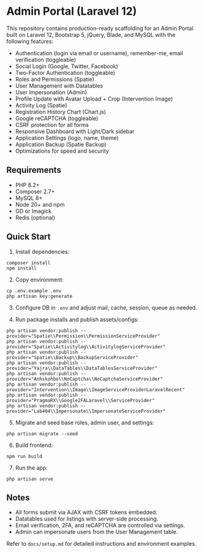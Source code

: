 # Admin Portal (Laravel 12)

This repository contains production-ready scaffolding for an Admin Portal built on Laravel 12, Bootstrap 5, jQuery, Blade, and MySQL with the following features:

- Authentication (login via email or username), remember-me, email verification (toggleable)
- Social Login (Google, Twitter, Facebook)
- Two-Factor Authentication (toggleable)
- Roles and Permissions (Spatie)
- User Management with Datatables
- User Impersonation (Admin)
- Profile Update with Avatar Upload + Crop (Intervention Image)
- Activity Log (Spatie)
- Registration History Chart (Chart.js)
- Google reCAPTCHA (toggleable)
- CSRF protection for all forms
- Responsive Dashboard with Light/Dark sidebar
- Application Settings (logo, name, theme)
- Application Backup (Spatie Backup)
- Optimizations for speed and security

## Requirements

- PHP 8.2+
- Composer 2.7+
- MySQL 8+
- Node 20+ and npm
- GD or Imagick
- Redis (optional)

## Quick Start

1) Install dependencies:

```
composer install
npm install
```

2) Copy environment:

```
cp .env.example .env
php artisan key:generate
```

3) Configure DB in `.env` and adjust mail, cache, session, queue as needed.

4) Run package installs and publish assets/configs:

```
php artisan vendor:publish --provider="Spatie\\Permission\\PermissionServiceProvider"
php artisan vendor:publish --provider="Spatie\\Activitylog\\ActivitylogServiceProvider"
php artisan vendor:publish --provider="Spatie\\Backup\\BackupServiceProvider"
php artisan vendor:publish --provider="Yajra\\DataTables\\DataTablesServiceProvider"
php artisan vendor:publish --provider="Anhskohbo\\NoCaptcha\\NoCaptchaServiceProvider"
php artisan vendor:publish --provider="Intervention\\Image\\ImageServiceProviderLaravelRecent"
php artisan vendor:publish --provider="PragmaRX\\Google2FALaravel\\ServiceProvider"
php artisan vendor:publish --provider="Lab404\\Impersonate\\ImpersonateServiceProvider"
```

5) Migrate and seed base roles, admin user, and settings:

```
php artisan migrate --seed
```

6) Build frontend:

```
npm run build
```

7) Run the app:

```
php artisan serve
```

## Notes

- All forms submit via AJAX with CSRF tokens embedded.
- Datatables used for listings with server-side processing.
- Email verification, 2FA, and reCAPTCHA are controlled via settings.
- Admin can impersonate users from the User Management table.

Refer to `docs/setup.md` for detailed instructions and environment examples.